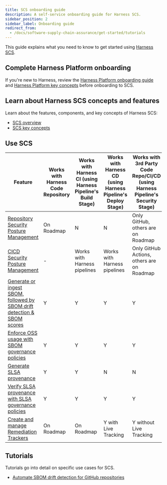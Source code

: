 ```yaml
---
title: SCS onboarding guide
description: A self-service onboarding guide for Harness SCS.
sidebar_position: 2
sidebar_label: Onboarding guide
redirect_from:
  - /docs/software-supply-chain-assurance/get-started/tutorials
---
```


This guide explains what you need to know to get started using [Harness SCS](./overview.md).

## Complete Harness Platform onboarding

If you're new to Harness, review the [Harness Platform onboarding guide](/docs/platform/get-started/onboarding-guide) and [Harness Platform key concepts](/docs/platform/get-started/key-concepts) before onboarding to SCS.

## Learn about Harness SCS concepts and features

Learn about the features, components, and key concepts of Harness SCS:

* [SCS overview](./overview.md)
* [SCS key concepts](./key-concepts.md)

## Use SCS

| **Feature** | **Works with Harness Code Repository** | **Works with Harness CI (using Harness Pipeline's Build Stage)**   | **Works with Harness CD (using Harness Pipeline's Deploy Stage)** | **Works with 3rd Party Code Repo/CI/CD (using Harness Pipeline's Security Stage)**  |
|--|--|--|--|--|
|[Repository Security Posture Management](/docs/software-supply-chain-assurance/repository-security-posture-management-rspm) | On Roadmap | N | N | Only GitHub, others are on Roadmap |
|[CICD Security Posture Management](../cicd-security-posture-management-cicdspm) | - | Works with Harness pipelines | Works with Harness pipelines | Only GitHub Actions, others are on Roadmap |
|[Generate or ingest SBOM, followed by SBOM drift detection & SBOM scores](/docs/category/generate-or-ingest-sbom) | Y | Y | Y | Y |
|[Enforce OSS usage with SBOM governance policies](/docs/category/enforce-sbom-policies) | Y | Y | Y | Y |
|[Generate SLSA provenance](/docs/software-supply-chain-assurance/slsa/generate-slsa) | Y | Y | N | N |
|[Verify SLSA provenance with SLSA governance policies](/docs/software-supply-chain-assurance/slsa/verify-slsa) | Y | Y | Y | Y |
|[Create and manage Remediation Trackers](/docs/category/remediation-tracker) | On Roadmap | On Roadmap | Y with Live Tracking | Y without Live Tracking |

## Tutorials

Tutorials go into detail on specific use cases for SCS.

* [Automate SBOM drift detection for GitHub repositories](/docs/software-supply-chain-assurance/sbom/automate-sbom-drift-detection)
